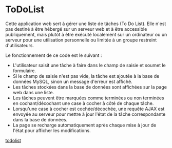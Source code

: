 # ToDoList

Cette application web sert à gérer une liste de tâches (To Do List). Elle n'est pas destiné à être hébergé sur un serveur web et à être accessible publiquement, mais plutôt à être exécuté localement sur un ordinateur ou un serveur pour une utilisation personnelle ou limitée à un groupe restreint d'utilisateurs.

Le fonctionnement de ce code est le suivant :
* L'utilisateur saisit une tâche à faire dans le champ de saisie et soumet le formulaire.
* Si le champ de saisie n'est pas vide, la tâche est ajoutée à la base de données MySQL, sinon un message d'erreur est affiché.
* Les tâches stockées dans la base de données sont affichées sur la page web dans une liste.
* Les tâches peuvent être marquées comme terminées ou non terminées en cochant/décochant une case à cocher à côté de chaque tâche.
* Lorsqu'une case à cocher est cochée/décochée, une requête AJAX est envoyée au serveur pour mettre à jour l'état de la tâche correspondante dans la base de données.
* La page se recharge automatiquement après chaque mise à jour de l'état pour afficher les modifications.

[todolist](https://github.com/HugoTby/ToDoList/blob/main/todolist_view.png)
